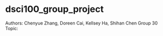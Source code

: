 # dsci100_group_project
Authors: Chenyue Zhang, Doreen Cai, Kellsey Ha, Shihan Chen
Group 30
Topic:
